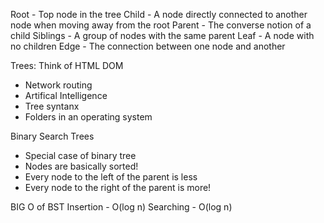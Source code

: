 Root - Top node in the tree
Child - A node directly connected to another node when moving away from the root
Parent - The converse notion of a child
Siblings - A group of nodes with the same parent
Leaf - A node with no children
Edge - The connection between one node and another

Trees: Think of HTML DOM
- Network routing
- Artifical Intelligence
- Tree syntanx 
- Folders in an operating system

Binary Search Trees
- Special case of binary tree
- Nodes are basically sorted! 
- Every node to the left of the parent is less
- Every node to the right of the parent is more!

BIG O of BST
Insertion - O(log n)
Searching - O(log n)